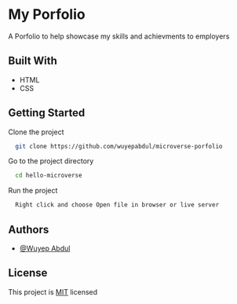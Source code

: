 # My Porfolio

A Porfolio to help showcase my skills and achievments to employers

## Built With

- HTML
- CSS

## Getting Started

Clone the project

```bash
  git clone https://github.com/wuyepabdul/microverse-porfolio
```

Go to the project directory

```bash
  cd hello-microverse
```

Run the project

```bash
  Right click and choose Open file in browser or live server

```

## Authors

- [@Wuyep Abdul](https://www.github.com/wuyepabdul)

## License

This project is [MIT](https://choosealicense.com/licenses/mit/) licensed
